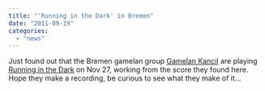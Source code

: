 ```yaml
---
title: "'Running in the Dark' in Bremen"
date: "2011-09-19"
categories: 
  - "news"
---
```


Just found out that the Bremen gamelan group [Gamelan Kancil](http://www.arumsih.de/gamelan-kancil.htm "http://www.arumsih.de/gamelan-kancil.htm") are playing [Running in the Dark](http://jsimonvanderwalt.com/works/running/ "Running in the Dark") on Nov 27, working from the score they found here. Hope they make a recording, be curious to see what they make of it…

